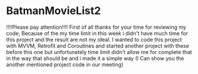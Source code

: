 # BatmanMovieList2
 !!!!Please pay attention!!!!
First of all thanks for your time for reviewing my code;
Because of the my time limit in this week i didn't have much time for this project and the result are not my ideal.
I wanted to code this project with MVVM, Retrofit and Coroutines and started another project with these before this one
but unfortunately time limit didn't allow me for complete that in the way that should be and i made it a simple way (I Can show you the another mentioned project code in our meeting)
